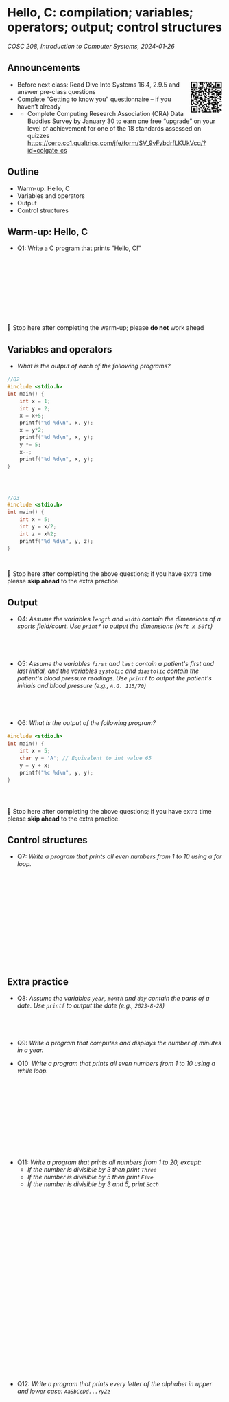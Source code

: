 # Hello, C: compilation; variables; operators; output; control structures
_COSC 208, Introduction to Computer Systems, 2024-01-26_

## Announcements
<img src="images/data_buddies_qr.png" style="float:right; width:80px;" />

* Before next class: Read Dive Into Systems 16.4, 2.9.5 and answer pre-class questions
* Complete "Getting to know you" questionnaire – if you haven’t already
* * Complete Computing Research Association (CRA) Data Buddies Survey by January 30 to earn one free “upgrade” on your level of achievement for one of the 18 standards assessed on quizzes
    https://cerp.co1.qualtrics.com/jfe/form/SV_9vFybdrfLKUkVcq/?id=colgate_cs   

## Outline
* Warm-up: Hello, C
* Variables and operators
* Output
* Control structures

## Warm-up: Hello, C
* Q1: Write a C program that prints "Hello, C!"

<div style="height:10em;"></div>

🛑 Stop here after completing the warm-up; please **do not** work ahead

## Variables and operators

* _What is the output of each of the following programs?_


```c
//Q2
#include <stdio.h>
int main() {
    int x = 1;
    int y = 2;
    x = x+5;
    printf("%d %d\n", x, y);
    x = y*2;
    printf("%d %d\n", x, y);
    y *= 5;
    x--;
    printf("%d %d\n", x, y);
}
```

<div style="height:2em;"></div>


```c
//Q3
#include <stdio.h>
int main() {
    int x = 5;
    int y = x/2;
    int z = x%2;
    printf("%d %d\n", y, z);
}
```

<div style="height:1em;"></div>

🛑 Stop here after completing the above questions; if you have extra time please **skip ahead** to the extra practice.

## Output

* Q4: _Assume the variables `length` and `width` contain the dimensions of a sports field/court. Use `printf` to output the dimensions (`94ft x 50ft`)_

<div style="height:3em;"></div>

* Q5: _Assume the variables `first` and `last` contain a patient's first and last initial, and the variables `systolic` and `diastolic` contain the patient's blood pressure readings. Use `printf` to output the patient's initials and blood pressure (e.g., `A.G. 115/70`)_

<div style="height:3em;"></div>

* Q6: _What is the output of the following program?_


```c
#include <stdio.h>
int main() {
    int x = 5;
    char y = 'A'; // Equivalent to int value 65
    y = y + x;
    printf("%c %d\n", y, y);
}
```

<div style="height:2em;"></div>

🛑 Stop here after completing the above questions; if you have extra time please **skip ahead** to the extra practice.

## Control structures


* Q7: _Write a program that prints all even numbers from 1 to 10 using a for loop._

<div style="height:15em;"></div>

## Extra practice

* Q8: _Assume the variables `year`, `month` and `day` contain the parts of a date. Use `printf` to output the date (e.g., `2023-8-28`)_

<div style="height:3em;"></div>

* Q9: _Write a program that computes and displays the number of minutes in a year._

<div style="page-break-after:always;"></div>

* Q10: _Write a program that prints all even numbers from 1 to 10 using a while loop._

<div style="height:12em;"></div>

* Q11: _Write a program that prints all numbers from 1 to 20, except:_
    * _If the number is divisible by 3 then print `Three`_
    * _If the number is divisible by 5 then print `Five`_
    * _If the number is divisible by 3 and 5, print `Both`_

<div style="height:30em;"></div>

* Q12: _Write a program that prints every letter of the alphabet in upper and lower case: `AaBbCcDd...YyZz`_
